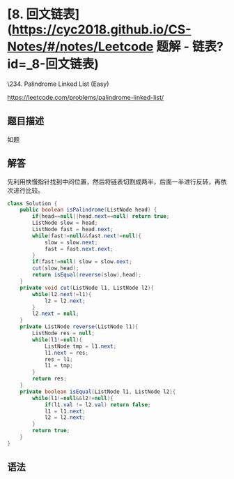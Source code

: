 # [8. 回文链表](https://cyc2018.github.io/CS-Notes/#/notes/Leetcode 题解 - 链表?id=_8-回文链表)

\234. Palindrome Linked List (Easy)

https://leetcode.com/problems/palindrome-linked-list/

## 题目描述

如题

## 解答

先利用快慢指针找到中间位置，然后将链表切割成两半，后面一半进行反转，再依次进行比较。

```java
class Solution {
    public boolean isPalindrome(ListNode head) {
        if(head==null||head.next==null) return true;
        ListNode slow = head;
        ListNode fast = head.next;
        while(fast!=null&&fast.next!=null){
            slow = slow.next;
            fast = fast.next.next;
        }
        if(fast!=null) slow = slow.next;
        cut(slow,head);
        return isEqual(reverse(slow),head);
    }
    private void cut(ListNode l1, ListNode l2){
        while(l2.next!=l1){
            l2 = l2.next;
        }
        l2.next = null;
    }
    private ListNode reverse(ListNode l1){
        ListNode res = null;
        while(l1!=null){
            ListNode tmp = l1.next;
            l1.next = res;
            res = l1;
            l1 = tmp;
        }
        return res;
    }
    private boolean isEqual(ListNode l1, ListNode l2){
        while(l1!=null&&l2!=null){
            if(l1.val != l2.val) return false;
            l1 = l1.next;
            l2 = l2.next;
        }
        return true;
    }
}
```

## 语法

